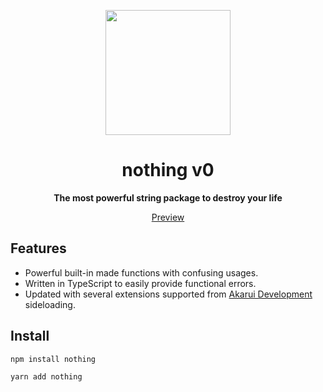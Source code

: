 <p align="center">
  <a href="https://aoi.js.org">
    <img width="200" src="https://cdn.discordapp.com/attachments/804813961190572093/924765606056701952/aoits.png">
  </a>
</p>

<h1 align="center">nothing v0</h1>

<div align="center">

**The most powerful string package to destroy your life**

[Preview](https://www.youtube.com/watch?v=_3wkyerSBpw)


</div>

## Features

- Powerful built-in made functions with confusing usages.
- Written in TypeScript to easily provide functional errors.
- Updated with several extensions supported from [Akarui Development](https://www.youtube.com/watch?v=_3wkyerSBpw) sideloading. 

## Install

```bash
npm install nothing
```

```bash
yarn add nothing
```


